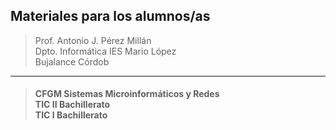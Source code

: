 ## Materiales para los alumnos/as

>Prof. Antonio J. Pérez Millán<br/>Dpto. Informática IES Mario López<br/>Bujalance Córdob
-----

> #### CFGM Sistemas Microinformáticos y Redes<br/>TIC II Bachillerato<br/>TIC I Bachillerato<br/>
 


